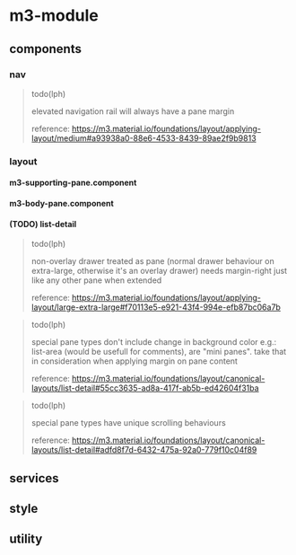 # m3-module

## components

### nav

> todo(lph)
>
> elevated navigation rail will always have a pane margin
>
> reference: https://m3.material.io/foundations/layout/applying-layout/medium#a93938a0-88e6-4533-8439-89ae2f9b9813

### layout

#### m3-supporting-pane.component

#### m3-body-pane.component

#### (TODO) list-detail

> todo(lph)
>
> non-overlay drawer treated as pane (normal drawer behaviour on extra-large, otherwise it's an overlay drawer)
> needs margin-right just like any other pane when extended
>
> reference: https://m3.material.io/foundations/layout/applying-layout/large-extra-large#f70113e5-e921-43f4-994e-efb87bc06a7b

> todo(lph)
>
> special pane types don't include change in background color
> e.g.: list-area (would be usefull for comments), are "mini panes".
> take that in consideration when applying margin on pane content
>
> reference: https://m3.material.io/foundations/layout/canonical-layouts/list-detail#55cc3635-ad8a-417f-ab5b-ed42604f31ba

> todo(lph)
>
> special pane types have unique scrolling behaviours
>
> reference: https://m3.material.io/foundations/layout/canonical-layouts/list-detail#adfd8f7d-6432-475a-92a0-779f10c04f89

## services

## style

## utility
